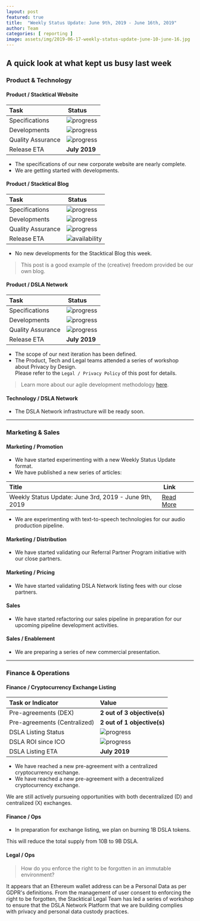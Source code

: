 ```yaml
---
layout: post
featured: true
title:  "Weekly Status Update: June 9th, 2019 - June 16th, 2019"
author: Team
categories: [ reporting ]
image: assets/img/2019-06-17-weekly-status-update-june-10-june-16.jpg
---
```


## A quick look at what kept us busy last week

### <i class="fas fa-file-code"></i> Product & Technology

#### Product / Stacktical Website

| Task        | Status           |
| :------------- | :-------------|
| Specifications | ![progress](http://progressed.io/bar/80?title=progress "progress") |
| Developments | ![progress](http://progressed.io/bar/10?title=progress "progress") |
| Quality Assurance | ![progress](http://progressed.io/bar/10?title=progress "progress") |
| Release ETA | **July 2019** |  

* The specifications of our new corporate website are nearly complete.
* We are getting started with developments.

#### Product / Stacktical Blog

| Task        | Status           |
| :------------- | :-------------|
| Specifications | ![progress](http://progressed.io/bar/100?title=progress "progress") |
| Developments | ![progress](http://progressed.io/bar/100?title=progress "progress") |
| Quality Assurance | ![progress](http://progressed.io/bar/100?title=progress "progress") |
| Release ETA | ![availability](http://progressed.io/bar/100?title=released "availability") |  

* No new developments for the Stacktical Blog this week.  

> This post is a good example of the (creative) freedom provided be our own blog.

#### Product / DSLA Network

| Task        | Status           |
| :------------- | :-------------|
| Specifications | ![progress](http://progressed.io/bar/80?title=progress "progress") |
| Developments | ![progress](http://progressed.io/bar/85?title=progress "progress") |
| Quality Assurance | ![progress](http://progressed.io/bar/10?title=progress "progress") |
| Release ETA | **July 2019** |  

* The scope of our next iteration has been defined.  
* The Product, Tech and Legal teams attended a series of workshop about Privacy by Design.  
Please refer to the `Legal / Privacy Policy` of this post for details.
 

> Learn more about our agile development methodology [here](https://www.agilealliance.org/glossary/scrum/#q=~(infinite~false~filters~(postType~(~'page~'post~'aa_book~'aa_event_session~'aa_experience_report~'aa_glossary~'aa_research_paper~'aa_video)~tags~(~'scrum))~searchTerm~'~sort~false~sortDirection~'asc~page~1)).

#### Technology / DSLA Network

* The DSLA Network infrastructure will be ready soon.

<hr />

### <i class="fas fa-briefcase"></i> Marketing & Sales

#### Marketing / Promotion

* We have started experimenting with a new Weekly Status Update format.
* We have published a new series of articles:

| Title        | Link           |
| :------------- | :-------------|
| Weekly Status Update: June 3rd, 2019 - June 9th, 2019 | [Read More](https://blog.stacktical.com/reporting/2019/06/10/weekly-status-update-june-3-june-9.html)   |

* We are experimenting with text-to-speech technologies for our audio production pipeline.

#### Marketing / Distribution

* We have started validating our Referral Partner Program initiative with our close partners.

#### Marketing / Pricing

* We have started validating DSLA Network listing fees with our close partners.

#### Sales

* We have started refactoring our sales pipeline in preparation for our upcoming pipeline development activities.


#### Sales / Enablement

* We are preparing a series of new commercial presentation.

<hr />

### <i class="fas fa-chart-line"></i> Finance & Operations

#### Finance / Cryptocurrency Exchange Listing

| Task or Indicator        | Value |
| :------------- | :-------------|
| Pre-agreements (DEX) | **2 out of 3 objective(s)** |
| Pre-agreements (Centralized) | **2 out of 1 objective(s)** |
| DSLA Listing Status | ![progress](http://progressed.io/bar/33?title=progress "progress") |
| DSLA ROI since ICO | ![progress](http://progressed.io/bar/1?scale=1&title=ico&suffix=X "progress") |  
| DSLA Listing ETA | **July 2019** |


* We have reached a new pre-agreement with a centralized cryptocurrency exchange.
* We have reached a new pre-agreement with a decentralized cryptocurrency exchange.

We are still actively pursueing opportunities with both decentralized (D) and centralized (X) exchanges.

#### Finance / Ops

* In preparation for exchange listing, we plan on burning 1B DSLA tokens.

This will reduce the total supply from 10B to 9B DSLA.

#### Legal / Ops

> How do you enforce the right to be forgotten in an immutable environment? 

It appears that an Ethereum wallet address can be a Personal Data as per GDPR's definitions. From the management of user consent to enforcing the right to be forgotten, the Stacktical Legal Team has led a series of workshop to ensure that the DSLA Network Platform that we are building complies with privacy and personal data custody practices.


